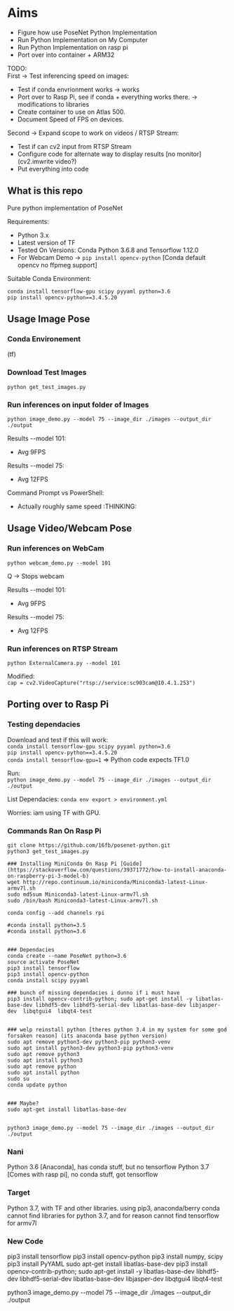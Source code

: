 # Aims
* Figure how use PoseNet Python Implementation
* Run Python Implementation on My Computer
* Run Python Implementation on rasp pi
* Port over into container + ARM32

TODO:  
First -> Test inferencing speed on images:
* Test if conda envrionment works -> works
* Port over to Rasp Pi, see if conda + everything works there. -> modifications to libraries
* Create container to use on Atlas 500.
* Document Speed of FPS on devices.

Second -> Expand scope to work on videos / RTSP Stream:
* Test if can cv2 input from RTSP Stream
* Configure code for alternate way to display results [no monitor] (cv2.imwrite video?)
* Put everything into code



## What is this repo
Pure python implementation of PoseNet

Requirements:
* Python 3.x
* Latest version of TF
* Tested On Versions: Conda Python 3.6.8 and Tensorflow 1.12.0
* For Webcam Demo -> `pip install opencv-python` [Conda default opencv no ffpmeg support]

Suitable Conda Environment:  
```
conda install tensorflow-gpu scipy pyyaml python=3.6
pip install opencv-python==3.4.5.20
```

## Usage Image Pose
### Conda Environement
(tf)  

### Download Test Images
`python get_test_images.py`

### Run inferences on input folder of Images
`python image_demo.py --model 75 --image_dir ./images --output_dir ./output`

Results --model 101:  
* Avg 9FPS

Results --model 75:  
* Avg 12FPS


Command Prompt vs PowerShell:
* Actually roughly same speed :THINKING:

## Usage Video/Webcam Pose
### Run inferences on WebCam
`python webcam_demo.py --model 101`  

Q -> Stops webcam  

Results --model 101:  
* Avg 9FPS

Results --model 75:  
* Avg 12FPS

### Run inferences on RTSP Stream
`python ExternalCamera.py --model 101`   

Modified:  
`cap = cv2.VideoCapture("rtsp://service:sc903cam@10.4.1.253")`  


## Porting over to Rasp Pi
### Testing dependacies
Download and test if this will work:  
`conda install tensorflow-gpu scipy pyyaml python=3.6`  
`pip install opencv-python==3.4.5.20`  
`conda install tensorflow-gpu=1`  => Python code expects TF1.0

Run:  
`python image_demo.py --model 75 --image_dir ./images --output_dir ./output`

List Dependacies:
`conda env export > environment.yml`


Worries:
iam using TF with GPU.

### Commands Ran On Rasp Pi
```
git clone https://github.com/16fb/posenet-python.git
python3 get_test_images.py

### Installing MiniConda On Rasp Pi [Guide](https://stackoverflow.com/questions/39371772/how-to-install-anaconda-on-raspberry-pi-3-model-b)
wget http://repo.continuum.io/miniconda/Miniconda3-latest-Linux-armv7l.sh
sudo md5sum Miniconda3-latest-Linux-armv7l.sh
sudo /bin/bash Miniconda3-latest-Linux-armv7l.sh

conda config --add channels rpi

#conda install python=3.5
#conda install python=3.6


### Dependacies
conda create --name PoseNet python=3.6
source activate PoseNet
pip3 install tensorflow
pip3 install opencv-python
conda install scipy pyyaml 

### bunch of missing dependacies i dunno if i must have
pip3 install opencv-contrib-python; sudo apt-get install -y libatlas-base-dev libhdf5-dev libhdf5-serial-dev libatlas-base-dev libjasper-dev  libqtgui4  libqt4-test


### welp reinstall python [theres python 3.4 in my system for some god forsaken reason] (its anaconda base python version)
sudo apt remove python3-dev python3-pip python3-venv
sudo apt install python3-dev python3-pip python3-venv
sudo apt remove python3
sudo apt install python3
sudo apt remove python
sudo apt install python
sudo su
conda update python


### Maybe?
sudo apt-get install libatlas-base-dev


python3 image_demo.py --model 75 --image_dir ./images --output_dir ./output
```

### Nani
Python 3.6 [Anaconda], has conda stuff, but no tensorflow
Python 3.7 [Comes with rasp pi], no conda stuff, got tensorflow

### Target
Python 3.7, with TF and other libraries.
using pip3, 
anaconda/berry conda cannot find libraries for python 3.7, and for reason cannot find tensorflow for armv7l

### New Code 
pip3 install tensorflow
pip3 install opencv-python
pip3 install numpy, scipy
pip3 install PyYAML
sudo apt-get install libatlas-base-dev
pip3 install opencv-contrib-python; sudo apt-get install -y libatlas-base-dev libhdf5-dev libhdf5-serial-dev libatlas-base-dev libjasper-dev  libqtgui4  libqt4-test

python3 image_demo.py --model 75 --image_dir ./images --output_dir ./output
